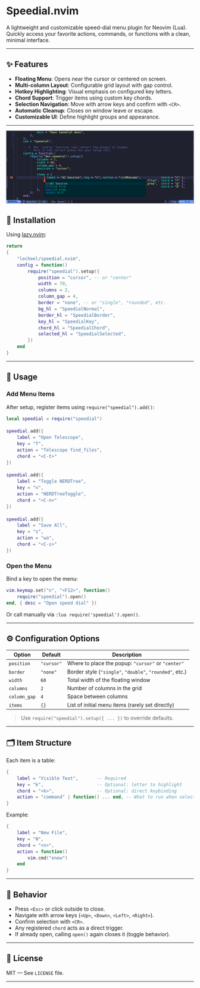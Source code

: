 # Speedial.nvim

A lightweight and customizable speed-dial menu plugin for Neovim (Lua).  
Quickly access your favorite actions, commands, or functions with a clean, minimal interface.

---

## ✨ Features

- **Floating Menu**: Opens near the cursor or centered on screen.
- **Multi-column Layout**: Configurable grid layout with gap control.
- **Hotkey Highlighting**: Visual emphasis on configured key letters.
- **Chord Support**: Trigger items using custom key chords.
- **Selection Navigation**: Move with arrow keys and confirm with `<CR>`.
- **Automatic Cleanup**: Closes on window leave or escape.
- **Customizable UI**: Define highlight groups and appearance.

---
![image](./speedial.png)


## 🔧 Installation

Using [lazy.nvim](https://github.com/folke/lazy.nvim):

```lua
return
{
    "lecheel/speedial.nvim",
    config = function()
        require("speedial").setup({
            position = "cursor", -- or "center"
            width = 70,
            columns = 2,
            column_gap = 4,
            border = "none", -- or "single", "rounded", etc.
            bg_hl = "SpeedialNormal",
            border_hl = "SpeedialBorder",
            key_hl = "SpeedialKey",
            chord_hl = "SpeedialChord",
            selected_hl = "SpeedialSelected",
        })
    end
}
```

---

## 🚀 Usage

### Add Menu Items

After setup, register items using `require("speedial").add()`:

```lua
local speedial = require("speedial")

speedial.add({
    label = "Open Telescope",
    key = "T",
    action = "Telescope find_files",
    chord = "<C-t>"
})

speedial.add({
    label = "Toggle NERDTree",
    key = "n",
    action = "NERDTreeToggle",
    chord = "<C-n>"
})

speedial.add({
    label = "Save All",
    key = "s",
    action = "wa",
    chord = "<C-s>"
})
```

### Open the Menu

Bind a key to open the menu:

```lua
vim.keymap.set("n", "<F12>", function()
    require("speedial").open()
end, { desc = "Open speed dial" })
```

Or call manually via `:lua require('speedial').open()`.

---

## ⚙️ Configuration Options

| Option         | Default       | Description |
|----------------|---------------|-------------|
| `position`     | `"cursor"`    | Where to place the popup: `"cursor"` or `"center"` |
| `border`       | `"none"`      | Border style (`"single"`, `"double"`, `"rounded"`, etc.) |
| `width`        | `60`          | Total width of the floating window |
| `columns`      | `2`           | Number of columns in the grid |
| `column_gap`   | `4`           | Space between columns |
| `items`        | `{}`          | List of initial menu items (rarely set directly) |

> Use `require("speedial").setup({ ... })` to override defaults.

---

## 🗂️ Item Structure

Each item is a table:

```lua
{
    label = "Visible Text",       -- Required
    key = "k",                    -- Optional: letter to highlight
    chord = "<k>",                -- Optional: direct keybinding
    action = "command" | function() ... end, -- What to run when selected
}
```

Example:
```lua
{
    label = "New File",
    key = "N",
    chord = "<n>",
    action = function()
        vim.cmd("enew")
    end
}
```

---

## 🔄 Behavior

- Press `<Esc>` or click outside to close.
- Navigate with arrow keys (`<Up>`, `<Down>`, `<Left>`, `<Right>`).
- Confirm selection with `<CR>`.
- Any registered `chord` acts as a direct trigger.
- If already open, calling `open()` again closes it (toggle behavior).

---

## 📄 License

MIT — See `LICENSE` file.

---

